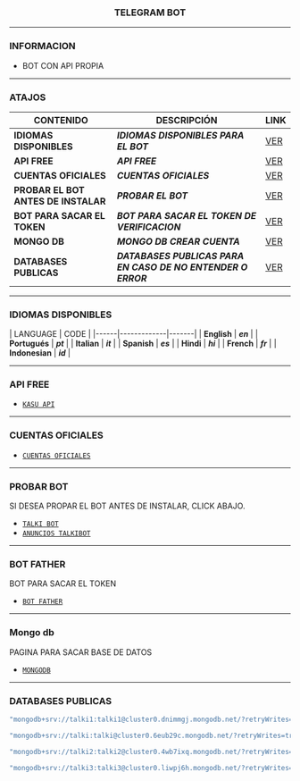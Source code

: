 <h3 align="center">TELEGRAM BOT</h3>

***
### INFORMACION
- BOT CON API PROPIA

***

### ATAJOS

| CONTENIDO | DESCRIPCIÓN | LINK |
|------|-------------|-------|
| **IDIOMAS DISPONIBLES** | ***IDIOMAS DISPONIBLES PARA EL BOT*** |[VER](https://github.com/BOT-TX/TalkiBot?tab=readme-ov-file#idiomas-disponibles) |
| **API FREE** | ***API FREE*** |[VER](https://github.com/BOT-TX/TalkiBot?tab=readme-ov-file#api-free) |
| **CUENTAS OFICIALES** | ***CUENTAS OFICIALES*** |[VER](https://github.com/BOT-TX/TalkiBot?tab=readme-ov-file#cuentas-oficiales) |
| **PROBAR EL BOT ANTES DE INSTALAR** | ***PROBAR EL BOT*** |[VER](https://github.com/BOT-TX/TalkiBot?tab=readme-ov-file#probar-bot) |
| **BOT PARA SACAR EL TOKEN** | ***BOT PARA SACAR EL TOKEN DE VERIFICACION*** |[VER](https://github.com/BOT-TX/TalkiBot?tab=readme-ov-file#bot-father) |
| **MONGO DB** | ***MONGO DB CREAR CUENTA*** |[VER](https://github.com/BOT-TX/TalkiBot?tab=readme-ov-file#mongo-db) |
| **DATABASES PUBLICAS** | ***DATABASES PUBLICAS PARA EN CASO DE NO ENTENDER O ERROR*** |[VER](https://github.com/BOT-TX/TalkiBot?tab=readme-ov-file#databases-publicas) |


***

### IDIOMAS DISPONIBLES

| LANGUAGE | CODE |
|------|-------------|-------|
| **English** | ***en*** |
| **Portugués** | ***pt*** |
| **Italian** | ***it*** |
| **Spanish** | ***es*** |
| **Hindi** | ***hi*** |
| **French** | ***fr*** |
| **Indonesian** | ***id*** |

***

### API FREE
-  [`KASU API`](https://apikasu.onrender.com/)

***

### CUENTAS OFICIALES
-  [`CUENTAS OFICIALES`](https://solo.to/talki)

***

### PROBAR BOT
SI DESEA PROPAR EL BOT ANTES DE INSTALAR, CLICK ABAJO.

-  [`TALKI BOT`](https://t.me/talkisitobot)
-    [`ANUNCIOS TALKIBOT`](https://t.me/+gOWDsRow5mAwZmJh)

***

### BOT FATHER
BOT PARA SACAR EL TOKEN
-  [`BOT FATHER`](https://t.me/BotFather)

***

### Mongo db
PAGINA PARA SACAR BASE DE DATOS
-  [`MONGODB`](https://cloud.mongodb.com/)

***

### DATABASES PUBLICAS

```sh
"mongodb+srv://talki1:talki1@cluster0.dnimmgj.mongodb.net/?retryWrites=true&w=majority"
```
```sh
"mongodb+srv://talki:talki@cluster0.6eub29c.mongodb.net/?retryWrites=true&w=majority"
```
```sh
"mongodb+srv://talki2:talki2@cluster0.4wb7ixq.mongodb.net/?retryWrites=true&w=majority"
```
```sh
"mongodb+srv://talki3:talki3@cluster0.liwpj6h.mongodb.net/?retryWrites=true&w=majority"
```

